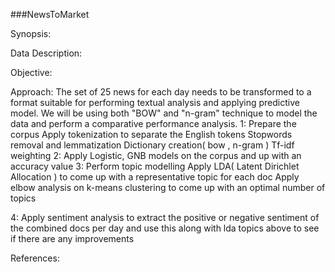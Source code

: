 ###NewsToMarket

Synopsis:

Data Description:

Objective:

Approach: 
The set of 25 news for each day needs to be transformed to a format suitable for performing textual analysis 
and applying predictive model. 
We will be using both "BOW" and "n-gram" technique to model the data and perform a comparative performance 
analysis. 
1: Prepare the corpus 
Apply tokenization to separate the English tokens 
Stopwords removal and lemmatization 
Dictionary creation( bow , n-gram ) 
Tf-idf weighting 2: Apply Logistic, GNB models on the corpus and up with an accuracy value 
3: Perform topic modelling 
Apply LDA( Latent Dirichlet Allocation ) to come up with a representative topic for each doc 
Apply elbow analysis on k-means clustering to come up with an optimal number of topics

4: Apply sentiment analysis to extract the positive or negative sentiment of the combined docs per day 
and use this along with lda topics above to see if there are any improvements 

References:

